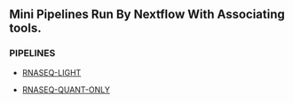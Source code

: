## Mini Pipelines Run By Nextflow With Associating tools.

### PIPELINES
- [RNASEQ-LIGHT](./test-rnaseq-light/README.md)

- [RNASEQ-QUANT-ONLY](./test-rnaseq-quant-only/README.md)